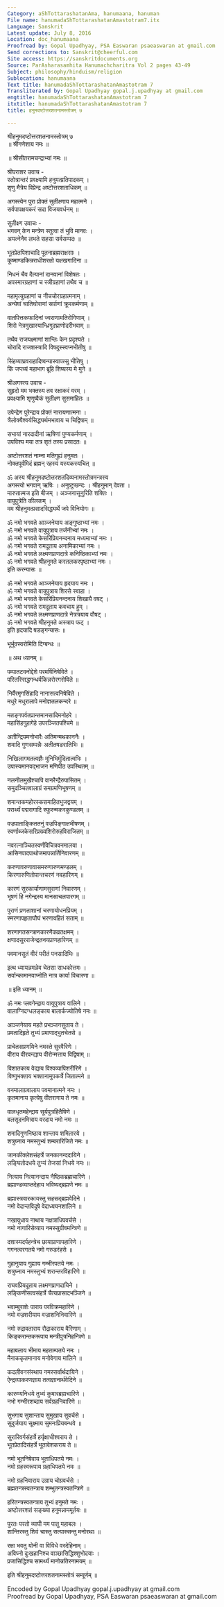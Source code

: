 ```yaml
---
Category: aShTottarashatanAma, hanumaana, hanuman
File name: hanumadaShTottarashatanAmastotram7.itx
Language: Sanskrit
Latest update: July 8, 2016
Location: doc_hanumaana
Proofread by: Gopal Upadhyay, PSA Easwaran psaeaswaran at gmail.com
Send corrections to: Sanskrit@cheerful.com
Site access: https://sanskritdocuments.org
Source: ParAsharasamhita Hanumachcharitra Vol 2 pages 43-49
Subject: philosophy/hinduism/religion
Sublocation: hanumaana
Text title: hanumadaShTottarashatanAmastotram 7
Transliterated by: Gopal Upadhyay gopal.j.upadhyay at gmail.com
engtitle: hanumadaShTottarashatanAmastotram 7
itxtitle: hanumadaShTottarashatanAmastotram 7
title: हनुमदष्टोत्तरशतनामस्तोत्रम् ७

---
```

  
 श्रीहनुमदष्टोत्तरशतनामस्तोत्रम् ७   
॥ श्रीगणेशाय नमः ॥  
  
॥ श्रीसीतरामचन्द्राभ्यां नमः ॥  
  
श्रीपराशर उवाच -  
स्तोत्रान्तरं प्रवक्ष्यामि हनुमत्प्रतिपादकम् ।  
शृणु मैत्रेय विप्रेन्द्र अष्टोत्तरशताधिकम् ॥  
  
अगस्त्येन पुरा प्रोक्तं सुतीक्ष्णाय महात्मने ।  
सर्वपापक्षयकरं सदा विजयवर्धनम् ॥  
  
सुतीक्ष्ण उवाचः -  
भगवन् केन मन्त्रेण स्तुत्वा तं भुवि मानवः ।  
अयत्नेनैव लभते सहसा सर्वसम्पदः ॥  
  
भूतप्रेतपिशाचादि पूतनाब्रह्मराक्षसाः ।  
कूष्माण्डकिन्नराधीशरक्षो यक्षखगादिना ॥  
  
निधनं चैव दैत्यानां दानवानां विशेषतः ।  
अपस्मारग्रहाणां च स्त्रीग्रहाणां तथैव च ॥  
  
महामृत्युग्रहाणां च नीचचोरग्रहात्मनाम् ।  
अन्येषां चातिघोराणां सर्पाणां क्रूरकर्मणाम् ॥  
  
वातपित्तकफादिनां ज्वराणामतिरोगिणाम् ।  
शिरो नेत्रमुखास्यान्ध्रिगुदघ्राणोदरीभवाम् ॥  
  
तथैव राजयक्ष्माणां शान्तिः केन प्रदृश्यते ।  
चोरादि राजशस्त्रादि विषदुस्स्वप्नभीतीषु ॥  
  
सिंहव्याघ्रवराहादिष्वन्यास्वापत्सु भीतिषु ।  
किं जप्त्व्यं महाभाग ब्रूहि शिष्यस्य मे मुने ॥  
  
श्रीअगस्त्य उवाच -  
सुहृदो मम भक्तस्य तव रक्षाकरं वरम् ।  
प्रवक्ष्यामि शृणुष्वैकं सुतीक्ष्ण सुसमाहितः ॥  
  
उपेन्द्रेण पुरेन्द्राय प्रोक्तं नारायणात्मना ।  
त्रैलोक्यैश्वर्यसिद्ध्यर्थमभावाय च चिद्विषाम् ॥  
  
सभायां नारदादीनां ऋषिणां पुण्यकर्मणाम् ।  
उपविश्य मया तत्र शृतं तस्य प्रसादतः ॥  
  
अष्टोत्तरशतं नाम्ना मतिगुह्यं हनुमतः ।  
नोक्तपूर्वमिदं ब्रह्मन् रहस्यं यस्यकस्यचित् ॥  
  
ॐ अस्य श्रीहनुमदष्टोत्तरशतदिव्यनामस्तोत्रमन्त्रस्य  
अगस्त्यो भगवान् ऋषिः । अनुष्टुप्छन्दः । श्रीहनुमान् देवता ।  
मारुतात्मज इति बीजम् । अञ्जनासूनुरिति शक्तिः ।  
वायुपुत्रेति कीलकम् ।  
मम श्रीहनुमत्प्रसादसिद्ध्यर्थे जपे विनियोगः ॥  
  
ॐ नमो भगवते आञ्जनेयाय अङ्गुष्ठाभ्यां नमः ।  
ॐ नमो भगवते वायुपुत्राय तर्जनीभ्यां नमः ।  
ॐ नमो भगवते केसरिप्रियनन्दनाय मध्यमाभ्यां नमः ।  
ॐ नमो भगवते रामदूताय अनामिकाभ्यां नमः ।  
ॐ नमो भगवते लक्ष्मणप्राणदात्रे कनिष्ठिकाभ्यां नमः ।  
ॐ नमो भगवते श्रीहनुमते करतलकरपृष्ठाभ्यां नमः ।  
इति करन्यासः ॥  
  
ॐ नमो भगवते आञ्जनेयाय हृदयाय नमः ।  
ॐ नमो भगवते वायुपुत्राय शिरसे स्वाहा ।  
ॐ नमो भगवते केसरिप्रियनन्दनाय शिखायै वषट् ।  
ॐ नमो भगवते रामदूताय कवचाय हुम् ।  
ॐ नमो भगवते लक्ष्मणप्राणदात्रे नेत्रत्रयाय वौषट् ।  
ॐ नमो भगवते श्रीहनुमते अस्त्राय फट् ।  
इति हृदयादि षडङ्गन्यासः ॥  
  
भूर्भूवस्वरोमिति दिग्बन्धः ॥  
  
॥ अथ ध्यानम् ॥  
  
पम्पातटवनोद्देशे परमर्षिनिषेविते ।  
परितस्सिद्धगन्धर्वकिन्नरोरगसेविते ॥  
  
निर्वैरमृगसिंहादि नानासत्वनिषेविते ।  
मधुरे मधुरालापे मनोज्ञतलकन्दरे ॥  
  
मतङ्गपर्वतप्रान्तमानसादिमनोहरे ।  
महासिंहगुहागेहे उपरञ्जितपश्चिमे ॥  
  
अतीन्द्रियमनोभारैः अतिमन्मथकाननैः ।  
शमादि गुणसम्पन्नैः अतीतषडरातिभिः ॥  
  
निखिलागमतत्वज्ञैः मुनिभिर्मुदितात्मभिः ।  
उपास्यमानवद्भाजन मणिपीठ उपस्थितम् ॥  
  
नलनीलमुखैश्चापि वानरैन्द्रैरुपासितम् ।  
समुदञ्चितवालाग्रं समग्रमणिभूषणम् ॥  
  
शमान्तकमहोरस्कसमाहितभुजद्वयम् ।  
परार्थ्यं पद्मरागादि स्फुरन्मकरकुण्डलम् ॥  
  
वज्रपाताङ्किततनुं वज्रपिङ्गाक्षभीषणम् ।  
स्वर्णाब्जकेसरिप्रख्यशिरोरुहविराजितम् ॥  
  
नवरत्नाञ्चितस्वर्णविचित्रवनमालया ।  
आसिनपादपाथोजमापन्नार्तिनिवारणम् ॥  
  
करुणावरुणावासमरुणारुणमण्डलम् ।  
किरणारुणितोपान्तचरणं नवहारिणम् ॥  
  
कारणं सुरकार्याणामसुराणां निवारणम् ।  
भूषणं हि नगेन्द्रस्य मानसाचलपारगम् ॥  
  
पुराणं प्रणताशानां चरणायोधनप्रियम् ।  
स्मरणापहृताघौघं भरणावहितं सताम् ॥  
  
शरणागतसन्त्राणकारणैकव्रतक्षमम् ।  
क्षणादसुरराजेन्द्रतनयप्राणहारिणम् ॥  
  
पवमानसुतं वीरं परीतं पनसादिभिः ॥  
  
इत्थ ध्यायन्नमन्नेव चेतसा साधकोत्तमः ।  
सर्वान्कामानवाप्नोति नात्र कार्या विचारणा ॥  
  
॥ इति ध्यानम् ॥  
  
ॐ नमः प्लवगेन्द्राय वायुपुत्राय वालिने ।  
वालाग्निदग्धलङ्काय बालार्कज्योतिषे नमः ॥  
  
आञ्जनेयाय महते प्रभञ्जनसुताय ते ।  
प्रमतादिहृते तुभ्यं प्रमाणाद्भुतचेतसे ॥  
  
प्राचेतसप्रणयिने नमस्ते सुरवैरिणे ।  
वीराय वीरवन्द्याय वीरोन्मत्ताय विद्विषाम् ॥  
  
विशातकाय वेद्याय विश्वव्यापिशरीरिणे ।  
विष्णुभक्ताय भक्तानामुपकर्त्रे जितात्मने ॥  
  
वनमालाग्रवालाय पवमानात्मने नमः ।  
कृतमानाय कृत्येषु वीतरागाय ते नमः ॥  
  
वालधृतमहेन्द्राय सूर्यपुत्रहितैषिणे ।  
बलसूदनमित्राय वरदाय नमो नमः ॥  
  
शमादिगुणनिष्ठाय शान्ताय शमितारये ।  
शत्रुघ्नाय नमस्तुभ्यं शम्बरारिजिते नमः ॥  
  
जानकीक्लेशसंहर्त्रे जनकानन्ददायिने ।  
लङ्घितोदधये तुभ्यं तेजसां निधये नमः ॥  
  
नित्याय नित्यानन्दाय नैष्ठिकब्रह्मचारिणे ।  
ब्रह्माण्डव्याप्तदेहाय भविष्यद्ब्रह्मणे नमः ॥  
  
ब्रह्मास्त्रवारकायस्तु सहसद्ब्रह्मवेदिने ।  
नमो वेदान्तविदुषे वेदाध्ययनशालिने ॥  
  
नखायुधाय नाथाय नक्षत्राधिपवर्चसे ।  
नमो नागारिसेव्याय नमस्सुग्रीवमन्त्रिणे ॥  
  
दशास्यदर्पहन्त्रेच छायाप्राणापहारिणे ।  
गगनत्वरगतये नमो गरुडरंहसे ॥  
  
गुहानुयाय गुह्याय गम्भीरपतये नमः ।  
शत्रुघ्नाय नमस्तुभ्यं शरान्तरविहारिणे ॥  
  
राघवप्रियदूताय लक्ष्मणप्राणदायिने ।  
लङ्किणीसत्वसंहर्त्रे चैत्यप्रासादभञ्जिने ॥  
  
भवाम्बुराशेः पाराय परविक्रमहारिणे ।  
नमो वज्रशरीयाय वज्राशनिनिवारिणे ॥  
  
नमो रुद्रावताराय रौद्राकाराय वैरिणाम् ।  
किङ्करान्तकरूपाय मन्त्रीपुत्रनिहन्त्रिणे ॥  
  
महाबलाय भीमाय महताम्पतये नमः ।  
मैनाककृतमानाय मनोवेगाय मालिने ॥  
  
कदलीवनसंस्थाय नमस्सर्वार्थदायिने ।  
ऐन्द्रव्याकरणज्ञाय तत्वज्ञानार्थवेदिने ॥  
  
कारुण्यनिधये तुभ्यं कुमारब्रह्मचारिणे ।  
नभो गम्भीरशब्दाय सर्वग्रहनिवारिणे ॥  
  
सुभगाय सुशान्ताय सुमुखाय सुवर्चसे ।  
सुदुर्जयाय सूक्ष्माय सुमनःप्रियबन्धवे ॥  
  
सुरारिवर्गसंहर्त्रे हर्यृक्षाधीश्वराय ते ।  
भूतप्रेतादिसंहर्त्रे भूतावेशकराय ते ॥  
  
नमो भूतनिषेवाय भूताधिपतये नमः ।  
नमो ग्रहस्वरूपाय ग्रहाधिपतये नमः ॥  
  
नमो ग्रहनिवाराय उग्राय चोग्रवर्चसे ।  
ब्रह्मतन्त्रस्वतन्त्राय शम्भुतन्त्रस्वतन्त्रिणे ॥  
  
हरितन्त्रस्वतन्त्राय तुभ्यं हनुमते नमः ।  
अष्टोत्तरशतं सङ्ख्या हनुमन्नाममूर्तयः ॥  
  
पुरतः परतो व्यापी मम पातु महाबलः ।  
शान्तिरस्तु शिवं चास्तु सत्यास्सन्तु मनोरथाः ॥  
  
रक्षा भवतु योनी वा विविधे वरदेहिनाम् ।  
अविघ्नो दुःखहानिश्च वाञ्छासिद्धिश्शुभोदयाः ।  
प्रजासिद्धिश्च सामर्थ्यं मानोन्नतिरनामयम् ॥  
  
इति श्रीहनुमदष्टोत्तरशतनामस्तोत्रं सम्पूर्णम् ॥  
  
  
Encoded by Gopal Upadhyay gopal.j.upadhyay at gmail.com  
Proofread by Gopal Upadhyay, PSA Easwaran psaeaswaran at gmail.com  
  
